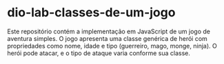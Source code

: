 # dio-lab-classes-de-um-jogo
Este repositório contém a implementação em JavaScript de um jogo de aventura simples. O jogo apresenta uma classe genérica de herói com propriedades como nome, idade e tipo (guerreiro, mago, monge, ninja). O herói pode atacar, e o tipo de ataque varia conforme sua classe.
